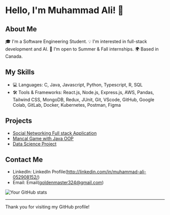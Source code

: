# Hello, I'm Muhammad Ali! 👋

## About Me
🎓 I'm a Software Engineering Student.
💡 I'm interested in full-stack development and AI.
🤝 I’m open to Summer & Fall internships.
🌍 Based in Canada.

## My Skills
- 💻 Languages: C, Java, Javascript, Python, Typescript, R, SQL
- 🛠 Tools & Frameworks: React.js, Node.js, Express.js, AWS, Pandas, Tailwind CSS, MongoDB, Redux, JUnit, Git, VScode, GitHub, Google Colab, GitLab, Docker, Kubernetes, Postman, Figma

## Projects

- [Social Networking Full stack Application](https://github.com/AliCodes1/social-network)
- [Mancal Game with Java OOP](https://github.com/AliCodes1/mancala)
- [Data Science Project](https://github.com/AliCodes1/US_states_data)

## Contact Me
- LinkedIn: LinkedIn Profile(http://linkedin.com/in/muhammad-ali-052908152/)
- Email: Email(goldenmaster324@gmail.com)

![Your GitHub stats](https://github-readme-stats.vercel.app/api?username=AliCodes1&show_icons=true)

---

Thank you for visiting my GitHub profile!

